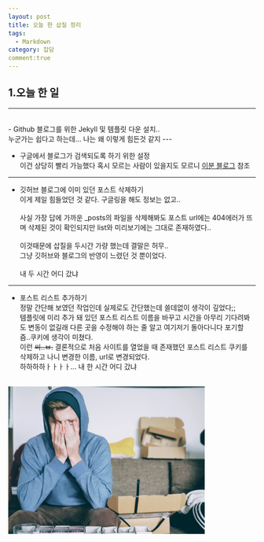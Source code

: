 ```yaml
---
layout: post
title: 오늘 한 삽질 정리
tags:
  - Markdown
category: 잡담
comment:true
---
```



## 1.오늘 한 일
- - -
<br>
- Github 블로그를 위한 Jekyll 및 템플릿 다운 설치..<br>
누군가는 쉽다고 하는데... 나는 왜 이렇게 힘든것 같지
---

- 구글에서 블로그가 검색되도록 하기 위한 설정 <br>
이건 상당히 빨리 가능했다 혹시 모르는 사람이 있을지도 모르니
[이분 블로그](https://wayhome25.github.io/etc/2017/02/20/google-search-sitemap-jekyll/) 참조
---

- 깃허브 블로그에 이미 있던 포스트 삭제하기<br>
이게 제일 힘들었던 것 같다. 구글링을 해도 정보는 없고..<br><br>사실 가장 답에 가까운 _posts의 파일을 삭제해봐도 포스트 url에는 404에러가 뜨며 삭제된 것이 확인되지만 list와 미리보기에는 그대로 존재하였다..<br><br> 이것때문에 삽질을 두시간 가량 했는데 결말은 허무..<Br> 그냥 깃허브와 블로그의 반영이 느렸던 것 뿐이었다.<br><br> 내 두 시간 어디 갔냐
---

- 포스트 리스트 추가하기<br>
정말 간단해 보였던 작업인데 실제로도 간단했는데 쓸데없이 생각이 깊었다;;<br>
템플릿에 미리 추가 돼 있던 포스트 리스트 이름을 바꾸고 시간을 아무리 기다려봐도 변동이 없길래 다른 곳을 수정해야 하는 줄 알고 여기저기 돌아다니다 포기할 즘..쿠키에 생각이 미쳤다.<br>
이런 <del>씨..ㅂ.</del> 결론적으로 처음 사이트를 열었을 때 존재했던 포스트 리스트 쿠키를 삭제하고 나니 변경한 이름, url로 변경되었다.<br>
하하하하ㅏㅏㅏㅏ... 내 한 시간 어디 갔냐
<br>
<img width="400px" src="/img/angry_markdown.jpg">
<script id="dsq-count-scr" src="//my-blog-6ygl06s1px.disqus.com/count.js" async></script>

